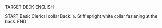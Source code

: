 TARGET DECK
ENGLISH

START
Basic
Clerical collar
Back: n. Stiff upright white collar fastening at the back.
END
